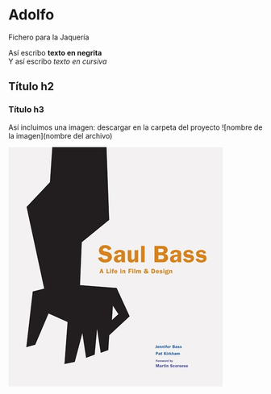 # Adolfo

Fichero para la Jaquería

Así escribo **texto en negrita**  
Y así escribo *texto en cursiva*  

## Título h2

### Título h3

Así incluimos una imagen:
descargar en la carpeta del proyecto
![nombre de la imagen](nombre del archivo)

![saulbass](saulbass.jpg)